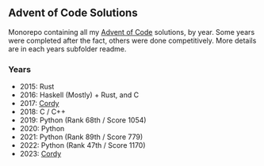 ## Advent of Code Solutions

Monorepo containing all my [Advent of Code](https://adventofcode.com/) solutions, by year. Some years were completed after the fact, others were done competitively. More details are in each years subfolder readme.

### Years

- 2015: Rust
- 2016: Haskell (Mostly) + Rust, and C
- 2017: [Cordy](https://github.com/alcatrazEscapee/cordy)
- 2018: C / C++
- 2019: Python (Rank 68th / Score 1054)
- 2020: Python
- 2021: Python (Rank 89th / Score 779)
- 2022: Python (Rank 47th / Score 1170)
- 2023: [Cordy](https://github.com/alcatrazEscapee/cordy)